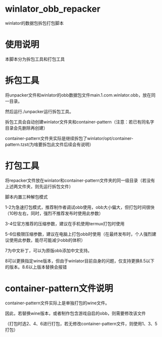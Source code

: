 # winlator_obb_repacker
winlator的数据包拆包打包脚本

# 使用说明
本脚本分为拆包工具和打包工具

# 拆包工具
<p>将unpacker文件和winlator的obb数据包文件main.1.com.winlator.obb，放在同一目录。</p>
<p>然后运行./unpacker运行拆包工具。</p>
<p>拆包工具会自动创建winlator文件夹和container-pattern（注意：若已有同名字目录会先删除再创建）</p>
<p>container-pattern文件夹实际是继续拆包了winlator/opt/container-pattern.tzst(为啥要拆包此文件后续会有说明）</p>

# 打包工具
<p>将repacker文件放在winlator和container-pattern文件夹的同一级目录（若没有上述两文件夹，则先运行拆包文件）</p>
<p>脚本内置三种解包模式</p>
<p>1-2为急速打包模式，推荐制作者调试obb使用，obb大小偏大，但打包时间很快（10秒左右，同时，强烈不推荐发布时使用此参数）</p>
<p>3-4位官方推荐的压缩参数，建议在手机使用termux打包时使用</p>
<p>5-6位极限压缩参数，建议在电脑上打包obb时使用（在最终发布时，个人强烈建议使用此参数，能尽可能减少obb的体积）</p>
<p>7为中文补丁，可以为原版obb添加中文支持。</p>
<p>8可以更换指定wine版本，但由于winlator目前自身的问题，仅支持更换8.5以下的版本。8.6以上版本替换会报错</p>

# container-pattern文件说明
<p>container-pattern文件实际上是单独打包的wine文件。</p>
<p>因此，若替换wine版本，或者制作包含游戏自启的obb，则需要修改该文件</p>
<p>（打包时选2、4、6进行打包，若无修改container-pattern文件，则使用1、3、5打包）</p>


